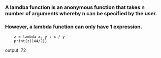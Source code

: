 
### A lamdba function is an anonymous function that takes n number of arguments whereby n can be specified by the user. 
### However, a lambda function can only have 1 expression.


```
	z = lambda x, y : x / y
	print(z(144/2))
```
output: 72
